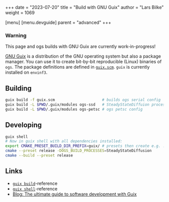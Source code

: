 +++
date = "2023-07-20"
title = "Build with GNU Guix"
author = "Lars Bilke"
weight = 1069

[menu]
  [menu.devguide]
    parent = "advanced"
+++

<div class='note'>

### <i class="far fa-info-circle"></i> Warning

This page and ogs builds with GNU Guix are currently work-in-progress!

</div>

[GNU Guix](https://guix.gnu.org) is a distribution of the GNU operating system but also a package manager. You can use it to create bit-by-bit reproducible (Linux) binaries of `ogs`. The package definitions are defined in [`guix.scm`](https://gitlab.opengeosys.org/ogs/ogs/-/blob/master/guix.scm). `guix` is currently installed on `envinf3`.

## Building

```bash
guix build -f guix.scm                     # builds ogs serial config
guix build -L $PWD/.guix/modules ogs-ssd   # SteadyStateDiffuion process only
guix build -L $PWD/.guix/modules ogs-petsc # ogs petsc config
```

## Developing

```bash
guix shell
# Now in guix shell with all dependencies installed:
export CMAKE_PRESET_BUILD_DIR_PREFIX=guix/ # presets then create e.g. ../build/guix/release
cmake --preset release -DOGS_BUILD_PROCESSES=SteadyStateDiffusion
cmake --build --preset release
```

## Links

- [`guix build`](https://guix.gnu.org/manual/en/html_node/Invoking-guix-build.html)-reference
- [`guix shell`](https://guix.gnu.org/manual/en/html_node/Invoking-guix-shell.html)-reference
- [Blog: The ultimate guide to software development with Guix](https://guix.gnu.org/en/blog/2023/from-development-environments-to-continuous-integrationthe-ultimate-guide-to-software-development-with-guix/)
